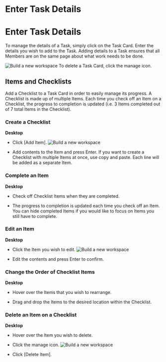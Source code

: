 # Enter Task Details

Enter Task Details
==================

 To manage the details of a Task, simply click on the Task Card. Enter the details you wish to add to the Task. Adding details to a Task ensures that all Members are on the same page about what work needs to be done.

 ![Build a new workspace](https://files.swit.io/help_image/FB_MT2_Check1.png.png) To delete a Task Card, click the manage icon.

 Items and Checklists
--------------------

 Add a Checklist to a Task Card in order to easily manage its progress. A Checklist is made up of multiple Items. Each time you check off an Item on a Checklist, the progress to completion is updated (i.e. 3 Items completed out of 7 total Items in the Checklist).

   
 ### Create a Checklist



**Desktop** 

* Click [Add Item]. ![Build a new workspace](https://files.swit.io/help_image/FB_MT2_Check2.png) 


* Add contents to the Item and press Enter.
  If you want to create a Checklist with multiple Items at once, use copy and paste. Each line will be added as a separate Item.

   
 ### Complete an Item



**Desktop** 

* Check off Checklist Items when they are completed.


* The progress to completion is updated each time you check off an Item.
  You can hide completed Items if you would like to focus on Items you still have to complete.

   
 ### Edit an Item



**Desktop** 

* Click the Item you wish to edit. ![Build a new workspace](https://files.swit.io/help_image/FB_MT2_Check3.png) 


* Edit the contents and press Enter to confirm.
    
 ### Change the Order of Checklist Items



**Desktop** 

* Hover over the Items that you wish to rearrange.


* Drag and drop the Items to the desired location within the Checklist.
    
 ### Delete an Item on a Checklist



**Desktop** 

* Hover over the Item you wish to delete.


* Click the manage icon. ![Build a new workspace](https://files.swit.io/help_image/FB_MT2_Check4.png) 


* Click [Delete Item].
  